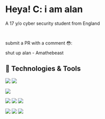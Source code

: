 # Heya! C: i am alan
A 17 y/o cyber security student from England

<br>


submit a PR with a comment 😳:

shut up alan - Amathebeast


## 🔧 Technologies & Tools

![](https://img.shields.io/badge/Python-Python-informational?style=flat&logo=python&label=Lang&logoColor=white&color=6aa6f8)
![](https://img.shields.io/badge/Rust-Python-informational?style=flat&logo=rust&label=Lang&logoColor=white&color=6aa6f8)
<br>

![](https://img.shields.io/badge/Arch-black?style=flat&logo=Arch%20Linux&logoColor=white&label=OS&color=6aa6f8)
<br>

![](https://img.shields.io/badge/Editor-VS_Code-informational?style=flat&logo=visual-studio-code&logoColor=white&color=6aa6f8)
![](https://img.shields.io/badge/Sublime-black?style=flat&logo=sublime-text&logoColor=white&label=Editor&color=6aa6f8)
![](https://img.shields.io/badge/Vim-black?style=flat&logo=Vim&logoColor=white&label=Editor&color=6aa6f8)
<br>

![](https://img.shields.io/badge/Shell-Bash-informational?style=flat&logo=gnu-bash&logoColor=white&color=6aa6f8)
![](https://img.shields.io/badge/St-black?style=flat&logo=suckless&logoColor=white&label=Terminal&color=6aa6f8)
![](https://img.shields.io/badge/Alacritty-black?style=flat&logo=alacritty&logoColor=white&label=Terminal&color=6aa6f8)
<br>
